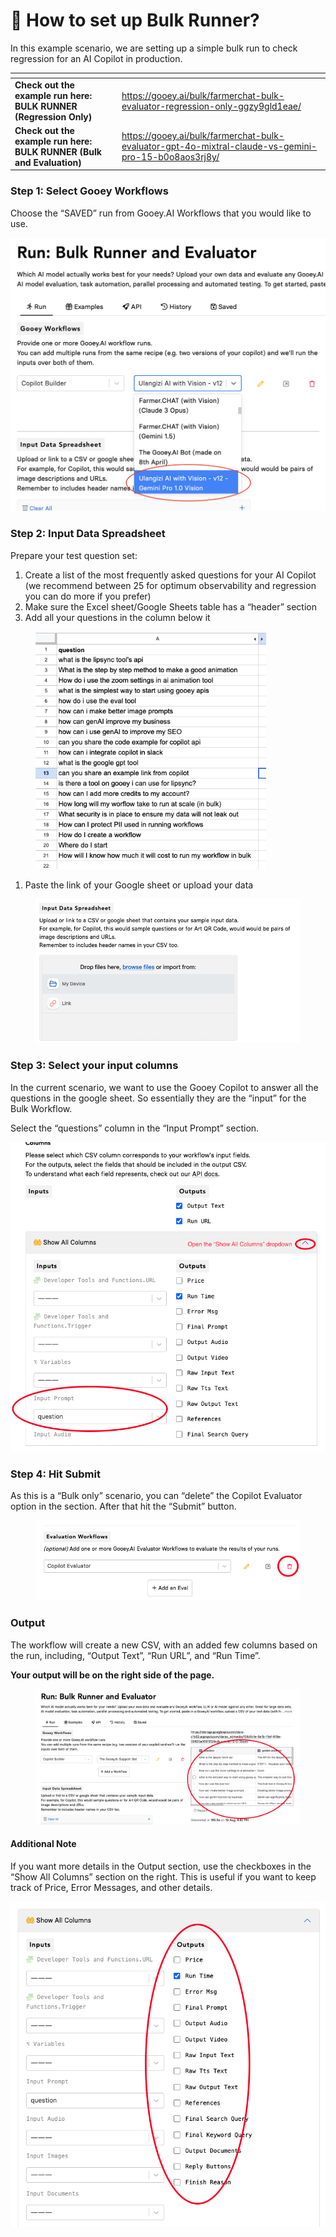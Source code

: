 # 💪 How to set up Bulk Runner?

In this example scenario, we are setting up a simple bulk run to check regression for an AI Copilot in production.

<table data-view="cards"><thead><tr><th></th><th data-hidden data-card-target data-type="content-ref"></th></tr></thead><tbody><tr><td><strong>Check out the example run here: BULK RUNNER (Regression Only)</strong></td><td><a href="https://gooey.ai/bulk/farmerchat-bulk-evaluator-regression-only-ggzy9gld1eae/">https://gooey.ai/bulk/farmerchat-bulk-evaluator-regression-only-ggzy9gld1eae/</a></td></tr><tr><td><strong>Check out the example run here: BULK RUNNER (Bulk and Evaluation)</strong></td><td><a href="https://gooey.ai/bulk/farmerchat-bulk-evaluator-gpt-4o-mixtral-claude-vs-gemini-pro-15-b0o8aos3rj8y/">https://gooey.ai/bulk/farmerchat-bulk-evaluator-gpt-4o-mixtral-claude-vs-gemini-pro-15-b0o8aos3rj8y/</a></td></tr></tbody></table>

### Step 1: Select Gooey Workflows <a href="#jmvc9vjmbif9" id="jmvc9vjmbif9"></a>

Choose the “SAVED” run from Gooey.AI Workflows that you would like to use.

![](<../../.gitbook/assets/2 (1) (1).png>)

### Step 2: Input Data Spreadsheet <a href="#s6plmddmwaiq" id="s6plmddmwaiq"></a>

Prepare your test question set:

1. Create a list of the most frequently asked questions for your AI Copilot (we recommend between 25 for optimum observability and regression you can do more if you prefer)
2. Make sure the Excel sheet/Google Sheets table has a “header” section
3. Add all your questions in the column below it

<figure><img src="../../.gitbook/assets/3 (1) (1).png" alt="" width="369"><figcaption></figcaption></figure>

1. Paste the link of your Google sheet or upload your data

&#x20;

<figure><img src="../../.gitbook/assets/4 (1) (1).png" alt="" width="563"><figcaption></figcaption></figure>

### Step 3: Select your input columns <a href="#yayrw51txj9z" id="yayrw51txj9z"></a>

In the current scenario, we want to use the Gooey Copilot to answer all the questions in the google sheet. So essentially they are the “input” for the Bulk Workflow.

Select the “questions” column in the “Input Prompt” section.

![](<../../.gitbook/assets/5 (1).png>)

### Step 4: Hit Submit <a href="#pqej8inj371s" id="pqej8inj371s"></a>

As this is a “Bulk only” scenario, you can “delete” the Copilot Evaluator option in the section. After that hit the “Submit” button.

&#x20;

<figure><img src="../../.gitbook/assets/6.png" alt="" width="563"><figcaption></figcaption></figure>

### Output <a href="#id-6n9vkbjh3n11" id="id-6n9vkbjh3n11"></a>

The workflow will create a new CSV, with an added few columns based on the run, including, “Output Text”, “Run URL”, and “Run Time”.

**Your output will be on the right side of the page.**

<figure><img src="../../.gitbook/assets/7.png" alt="" width="563"><figcaption></figcaption></figure>

#### Additional Note <a href="#kfu0hmigziyi" id="kfu0hmigziyi"></a>

If you want more details in the Output section, use the checkboxes in the “Show All Columns” section on the right. This is useful if you want to keep track of Price, Error Messages, and other details.

![](../../.gitbook/assets/8.png)

